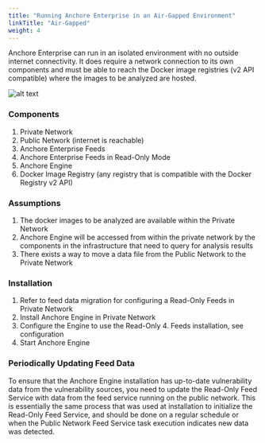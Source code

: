 ```yaml
---
title: "Running Anchore Enterprise in an Air-Gapped Environment"
linkTitle: "Air-Gapped"
weight: 4
---
```


Anchore Enterprise can run in an isolated environment with no outside internet connectivity. It does require a network connection to its own components and must be able to reach the Docker image registries (v2 API compatible) where the images to be analyzed are hosted.

![alt text](/air-gapped.jpg)

### Components

1. Private Network
2. Public Network (internet is reachable)
3. Anchore Enterprise Feeds
4. Anchore Enterprise Feeds in Read-Only Mode
5. Anchore Engine
6. Docker Image Registry (any registry that is compatible with the Docker Registry v2 API)

### Assumptions

1. The docker images to be analyzed are available within the Private Network
2. Anchore Engine will be accessed from within the private network by the components in the infrastructure that need to query for analysis results
3. There exists a way to move a data file from the Public Network to the Private Network

### Installation

1. Refer to feed data migration for configuring a Read-Only Feeds in Private Network
2. Install Anchore Engine in Private Network
3. Configure the Engine to use the Read-Only 4. Feeds installation, see configuration
4. Start Anchore Engine


### Periodically Updating Feed Data

To ensure that the Anchore Engine installation has up-to-date vulnerability data from the vulnerability sources, you need to update the Read-Only Feed Service with data from the feed service running on the public network. This is essentially the same process that was used at installation to initialize the Read-Only Feed Service, and should be done on a regular schedule or when the Public Network Feed Service task execution indicates new data was detected.